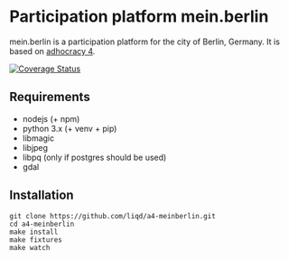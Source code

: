 # Participation platform mein.berlin

mein.berlin is a participation platform for the city of Berlin, Germany. It is
based on [adhocracy 4](https://github.com/liqd/adhocracy4).

[![Coverage Status](https://coveralls.io/repos/github/liqd/a4-meinberlin/badge.svg?branch=main)](https://coveralls.io/github/liqd/a4-meinberlin?branch=main)

## Requirements

*   nodejs (+ npm)
*   python 3.x (+ venv + pip)
*   libmagic
*   libjpeg
*   libpq (only if postgres should be used)
*   gdal

## Installation

    git clone https://github.com/liqd/a4-meinberlin.git
    cd a4-meinberlin
    make install
    make fixtures
    make watch
